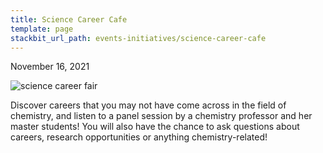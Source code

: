 ```yaml
---
title: Science Career Cafe
template: page
stackbit_url_path: events-initiatives/science-career-cafe
---
```

November 16, 2021  

![science career fair](//images.ctfassets.net/2582oijtbxyu/3njWnoZryQrmoqCLbZU1WF/78704aca0f4b65f06ae9e4bbc0b75e95/Screen_Shot_2022-01-08_at_2.01.03_AM.png)  

Discover careers that you may not have come across in the field of chemistry, and listen to a panel session by a chemistry professor and her master students! You will also have the chance to ask questions about careers, research opportunities or anything chemistry-related!  
